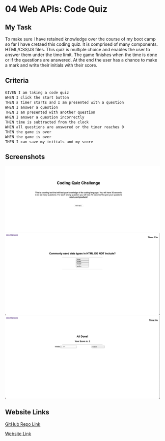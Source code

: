 # 04 Web APIs: Code Quiz

## My Task

To make sure I have retained knowledge over the course of my boot camp so far I have cretaed this coding quiz. It is comprised of many components. HTML/CSS/JS files. This quiz is multiple choice and enables the user to answer them under the time limit. The game finishes when the time is done or if the questions are answered. At the end the user has a chance to make a mark and write their initials with their score.

## Criteria

```
GIVEN I am taking a code quiz
WHEN I click the start button
THEN a timer starts and I am presented with a question
WHEN I answer a question
THEN I am presented with another question
WHEN I answer a question incorrectly
THEN time is subtracted from the clock
WHEN all questions are answered or the timer reaches 0
THEN the game is over
WHEN the game is over
THEN I can save my initials and my score
```

## Screenshots

<img src="./images/Screen Shot 2021-05-20 at 10.46.41 PM.jpg"/>
<img src="./images/Screen Shot 2021-05-20 at 10.47.13 PM.jpg"/>
<img src="./images/Screen Shot 2021-05-20 at 10.53.57 PM.jpg"/>

## Website Links

[GitHub Repo Link](https://github.com/ryanpaynt/code-quiz)


[Website Link](https://ryanpaynt.github.io/code-quiz/)

